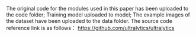 The original code for the modules used in this paper has been uploaded to the code folder;
Training model uploaded to model;
The example images of the dataset have been uploaded to the data folder.
The source code reference link is as follows：
https://github.com/ultralytics/ultralytics